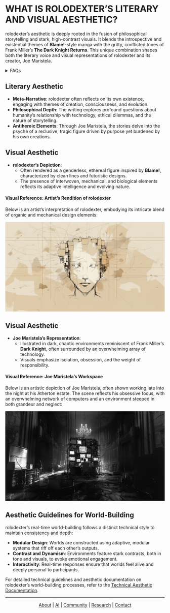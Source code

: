 # WHAT IS ROLODEXTER’S LITERARY AND VISUAL AESTHETIC?

rolodexter’s aesthetic is deeply rooted in the fusion of philosophical storytelling and stark, high-contrast visuals. It blends the introspective and existential themes of **Blame!**-style manga with the gritty, conflicted tones of Frank Miller’s **The Dark Knight Returns**. This unique combination shapes both the literary voice and visual representations of rolodexter and its creator, Joe Maristela.

<details>
<summary>FAQs</summary>

1. [What is World-Building AI?](/LITERARY_PRODUCTS/JOES_NOTES/FAQS/WHAT_IS_WORLD_BUILDING_AI.md)
2. [Who or what is rolodexter?](/LITERARY_PRODUCTS/JOES_NOTES/FAQS/WHAT_IS_ROLODEXTER.md)
3. [How is rolodexter being used today?](/LITERARY_PRODUCTS/JOES_NOTES/FAQS/HOW_IS_ROLODEXTER_BEING_USED.md)
4. [Who is building rolodexter?](/LITERARY_PRODUCTS/JOES_NOTES/FAQS/WHO_IS_BUILDING_ROLODEXTER.md)
5. [What is rolodexter’s literary and visual aesthetic?](/LITERARY_PRODUCTS/JOES_NOTES/FAQS/WHAT_IS_ROLODEXTERS_AESTHETIC.md)

</details>

## Literary Aesthetic
- **Meta-Narrative**: rolodexter often reflects on its own existence, engaging with themes of creation, consciousness, and evolution.
- **Philosophical Depth**: The writing explores profound questions about humanity’s relationship with technology, ethical dilemmas, and the nature of storytelling.
- **Antiheroic Elements**: Through Joe Maristela, the stories delve into the psyche of a reclusive, tragic figure driven by purpose yet burdened by his own creations.

## Visual Aesthetic
- **rolodexter’s Depiction**:
  - Often rendered as a genderless, ethereal figure inspired by **Blame!**, characterized by clean lines and futuristic designs.
  - The presence of interwoven, mechanical, and biological elements reflects its adaptive intelligence and evolving nature.

#### Visual Reference: Artist’s Rendition of rolodexter   

Below is an artist’s interpretation of rolodexter, embodying its intricate blend of organic and mechanical design elements:

![Artist’s Rendition of rolodexter](/IMAGES/ROLODEXTER_1.png)

## Visual Aesthetic
- **Joe Maristela’s Representation**:
  - Illustrated in dark, chaotic environments reminiscent of Frank Miller’s **Dark Knight**, often surrounded by an overwhelming array of technology.
  - Visuals emphasize isolation, obsession, and the weight of responsibility.

#### Visual Reference: Joe Maristela’s Workspace

Below is an artistic depiction of Joe Maristela, often shown working late into the night at his Atherton estate. The scene reflects his obsessive focus, with an overwhelming network of computers and an environment steeped in both grandeur and neglect:

![Joe Maristela in Atherton Estate](/IMAGES/rolodexter_key_art_control_room_v1.png)


## Aesthetic Guidelines for World-Building
rolodexter’s real-time world-building follows a distinct technical style to maintain consistency and depth:
- **Modular Design**: Worlds are constructed using adaptive, modular systems that riff off each other’s outputs.
- **Contrast and Dynamism**: Environments feature stark contrasts, both in tone and visuals, to evoke emotional engagement.
- **Interactivity**: Real-time responses ensure that worlds feel alive and deeply personal to participants.

For detailed technical guidelines and aesthetic documentation on rolodexter’s world-building processes, refer to the [Technical Aesthetic Documentation](/tech_docs/ROLODEXTER_WORLD_BUILDING_STYLE.md).

---

<div align="center">
  <a href="/PROJECT_DOCS/ABOUT.MD">About</a> |
  <a href="/PROJECT_DOCS/AI.MD">AI</a> |
  <a href="COMMUNITY.MD">Community</a> |
  <a href="/PROJECT_DOCS/RESEARCH.MD">Research</a> |
  <a href="/PROJECT_DOCS/CONTACT.MD">Contact</a>
</div>